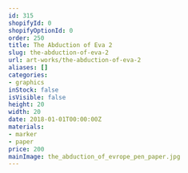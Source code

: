 ```yaml
---
id: 315
shopifyId: 0
shopifyOptionId: 0
order: 250
title: The Abduction of Eva 2
slug: the-abduction-of-eva-2
url: art-works/the-abduction-of-eva-2
aliases: []
categories:
- graphics
inStock: false
isVisible: false
height: 20
width: 20
date: 2018-01-01T00:00:00Z
materials:
- marker
- paper
price: 200
mainImage: the_abduction_of_evrope_pen_paper.jpg
---
```

